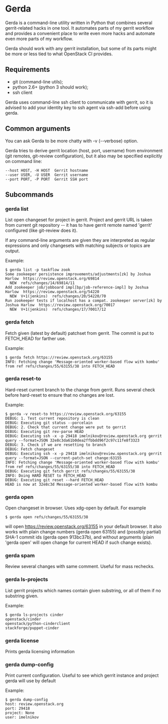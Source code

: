 Gerda
=====

Gerda is a command-line utility written in Python that combines
several gerrit-related hacks in one tool. It automates parts
of my gerrit workflow and provides a convenient place to write
even more hacks and automate even more parts of my workflow.

Gerda should work with any gerrit installation, but some of
its parts might be more or less tied to what OpenStack CI provides.


Requirements
------------

* git (command-line utils);
* python 2.6+ (python 3 should work);
* ssh client

Gerda uses command-line ssh client to communicate with gerrit, so it is
advised to add your identity key to ssh agent via ssh-add before
using gerda.

Common arguments
----------------

You can ask Gerda to be more chatty with -v (--verbose) option.

Gerda tries to derive gerrit location (host, port, username) from
environment (git remotes, git-review configuration), but it also
may be specified explicitly on command line:

    --host HOST, -H HOST  Gerrit hostname
    --user USER, -U USER  Gerrit username
    --port PORT, -P PORT  Gerrit SSH port


Subcommands
-----------

### gerda list

List open changeset for project in gerrit. Project and gerrit URL
is taken from current git repository -- it has to have gerrit
remote named 'gerrit' configured (like git-review does it).

If any command-line arguments are given they are interpreted as
regular expressions and only changesets with matching subjects
or topics are output.

Example:

    $ gerda list -p taskflow zook
    Some zookeeper persistence improvements/adjustments[zk] by Joshua Harlow  https://review.openstack.org/69814
      NEW  refs/changes/14/69814/11
    Add zookeeper job/jobboard impl[bp/job-reference-impl] by Joshua Harlow  https://review.openstack.org/54220
      NEW  V+1(jenkins)  refs/changes/20/54220/70
    Run zookeeper tests if localhost has a compat. zookeeper server[zk] by Joshua Harlow  https://review.openstack.org/70017
      NEW  V+1(jenkins)  refs/changes/17/70017/12


### gerda fetch

Fetch given (latest by default) patchset from gerrit. The commit
is put to FETCH_HEAD for farther use.

Example:

    $ gerda fetch https://review.openstack.org/63155
    INFO: Fetching change 'Message-oriented worker-based flow with kombu' from ref refs/changes/55/63155/38 into FETCH_HEAD

### gerda reset-to

Hard-reset current branch to the change from gerrit. Runs several
check before hard-reset to ensure that no changes are lost.

Example:

    $ gerda -v reset-to https://review.openstack.org/63155
    DEBUG: 1. Test current repository is clean
    DEBUG: Executing git status --porcelain
    DEBUG: 2. Check that current change were put to gerrit
    DEBUG: Executing git rev-parse HEAD
    DEBUG: Executing ssh -x -p 29418 imelnikov@review.openstack.org gerrit query --format=JSON 32e8c3da61b0dea2ffbbdd96f2c97c11fe8f3323
    DEBUG: 3. Check if we are resetting to branch
    DEBUG: Fetch changeset
    DEBUG: Executing ssh -x -p 29418 imelnikov@review.openstack.org gerrit query --format=JSON --current-patch-set change:63155
    INFO: Fetching change 'Message-oriented worker-based flow with kombu' from ref refs/changes/55/63155/38 into FETCH_HEAD
    DEBUG: Executing git fetch gerrit refs/changes/55/63155/38
    INFO: Doing HARD RESET to FETCH_HEAD
    DEBUG: Executing git reset --hard FETCH_HEAD
    HEAD is now at 32e8c3d Message-oriented worker-based flow with kombu

### gerda open

Open changeset in browser. Uses xdg-open by default. For example

    $ gerda open refs/changes/55/63155/38

will open https://review.openstack.org/63155 in your default browser. It also works
with plain change numbers (gerda open 63155) and (possibly partial) SHA-1 commit ids
(gerda open 913bc37b), and without arguments (plain 'gerda open' will open
change for current HEAD if such change exists).

### gerda spam

Review several changes with same comment. Useful for mass rechecks.

### gerda ls-projects

List gerrit projects which names contain given substring, or
all of them if no substring given.

Example:

    $ gerda ls-projects cinder
    openstack/cinder
    openstack/python-cinderclient
    stackforge/puppet-cinder

### gerda license

Prints gerda licensing information

### gerda dump-config

Print current configuration. Useful to see which gerrit instance
and project gerda will use by default

Example:

    $ gerda dump-config
    host: review.openstack.org
    port: 29418
    project: None
    user: imelnikov
